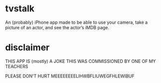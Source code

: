 # tvstalk
An (probably) iPhone app made to be able to use your camera, take a picture of an actor, and see the actor’s iMDB page.

# disclaimer

THIS APP IS (mostly) A JOKE
THIS WAS COMMISSIONED BY ONE OF MY TEACHERS

PLEASE DON'T HURT MEEEEEEEELIHWBFLIUWEGFHLEWIBUF
